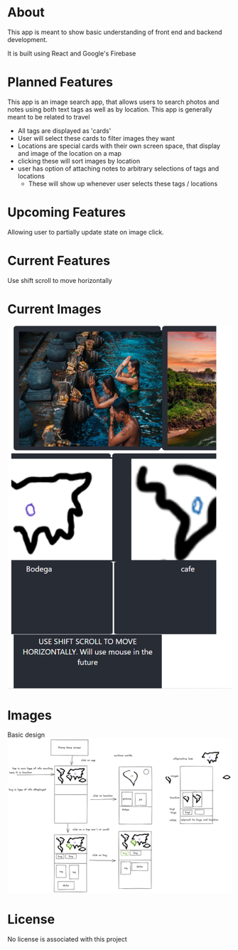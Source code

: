 # About
This app is meant to show basic understanding of front end and backend development.

It is built using React and Google's Firebase

# Planned Features
This app is an image search app, that allows users to search photos and notes using both text tags as well as by location.
This app is generally meant to be related to travel
- All tags are displayed as 'cards'
- User will select these cards to filter images they want
- Locations are special cards with their own screen space, that display and image of the location on a map
- clicking these will sort images by location
- user has option of attaching notes to arbitrary selections of tags and locations
    - These will show up whenever user selects these tags / locations
    
# Upcoming Features
Allowing user to partially update state on image click.


# Current Features
Use shift scroll to move horizontally


# Current Images

<img src="./Example image of app 2023-03-09.png" alt="image of app 2023-03-09">

# Images
Basic design 
<img src="./outline of app.png" alt="diagramed outline of my app">

# License
No license is associated with this project
 